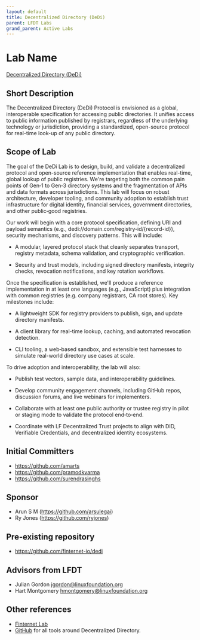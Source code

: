 ```yaml
---
layout: default
title: Decentralized Directory (DeDi)
parent: LFDT Labs
grand_parent: Active Labs
---
```

# Lab Name
[Decentralized Directory (DeDi)](https://github.com/LF-Decentralized-Trust-labs/DeDi)

## Short Description
The Decentralized Directory (DeDi) Protocol is envisioned as a global, interoperable specification for accessing public directories. It unifies access to public information published by registrars, regardless of the underlying technology or jurisdiction, providing a standardized, open-source protocol for real-time look-up of any public directory.

## Scope of Lab

The goal of the DeDi Lab is to design, build, and validate a decentralized protocol and open-source reference implementation that enables real-time, global lookup of public registries. We're targeting both the common pain points of Gen‑1 to Gen‑3 directory systems and the fragmentation of APIs and data formats across jurisdictions. This lab will focus on robust architecture, developer tooling, and community adoption to establish trust infrastructure for digital identity, financial services, government directories, and other public‑good registries.

Our work will begin with a core protocol specification, defining URI and payload semantics (e.g., dedi://domain.com/registry-id/{record-id}), security mechanisms, and discovery patterns. This will include:

 * A modular, layered protocol stack that cleanly separates transport, registry metadata, schema validation, and cryptographic verification.

 * Security and trust models, including signed directory manifests, integrity checks, revocation notifications, and key rotation workflows.

Once the specification is established, we'll produce a reference implementation in at least one languages (e.g., JavaScript) plus integration with common registries (e.g. company registrars, CA root stores). Key milestones include:

 * A lightweight SDK for registry providers to publish, sign, and update directory manifests.

 * A client library for real-time lookup, caching, and automated revocation detection.

 * CLI tooling, a web‑based sandbox, and extensible test harnesses to simulate real-world directory use cases at scale.

To drive adoption and interoperability, the lab will also:

 * Publish test vectors, sample data, and interoperability guidelines.

 * Develop community engagement channels, including GitHub repos, discussion forums, and live webinars for implementers.

 * Collaborate with at least one public authority or trustee registry in pilot or staging mode to validate the protocol end‑to‑end.

 * Coordinate with LF Decentralized Trust projects to align with DID, Verifiable Credentials, and decentralized identity ecosystems.

## Initial Committers
- https://github.com/amarts
- https://github.com/pramodkvarma
- https://github.com/surendrasinghs

## Sponsor
- Arun S M (https://github.com/arsulegai)
- Ry Jones (https://github.com/ryjones)

## Pre-existing repository
- https://github.com/finternet-io/dedi


## Advisors from LFDT
- Julian Gordon <jgordon@linuxfoundation.org>
- Hart Montgomery <hmontgomery@linuxfoundation.org>


## Other references

- [Finternet Lab](https://finternetlab.io/)
- [GitHub](https://github.com/dedi-official) for all tools around Decentralized Directory.
